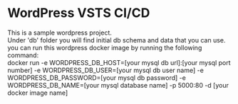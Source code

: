 # WordPress VSTS CI/CD
This is a sample wordpress project. <br>
Under 'db' folder you will find initial db schema and data that you can use. <br>
you can run this wordpress docker image by running the following command: <br>
docker run  -e WORDPRESS_DB_HOST=[your mysql db url]:[your mysql port number]   -e WORDPRESS_DB_USER=[your mysql db user name]  -e WORDPRESS_DB_PASSWORD=[your mysql db password] -e WORDPRESS_DB_NAME=[your mysql database name] -p 5000:80  -d [your docker image name]
